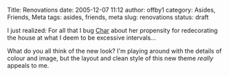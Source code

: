 Title: Renovations
date: 2005-12-07 11:12
author: offby1
category: Asides, Friends, Meta
tags: asides, friends, meta
slug: renovations
status: draft

I just realized: For all that I bug [Char](http://www.livejournal.com/users/xraystar/) about her propensity for redecorating the house at what I deem to be excessive intervals\...

What do you all think of the new look? I'm playing around with the details of colour and image, but the layout and clean style of this new theme *really* appeals to me.

